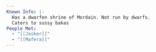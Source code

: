 ```yaml
---
Known Info: |-
  Has a dwarfen shrine of Mordain. Not run by dwarfs.
  Caters to sussy bakas
People Met:
  - "[[Jasker]]"
  - "[[Mafera]]"
---
```

